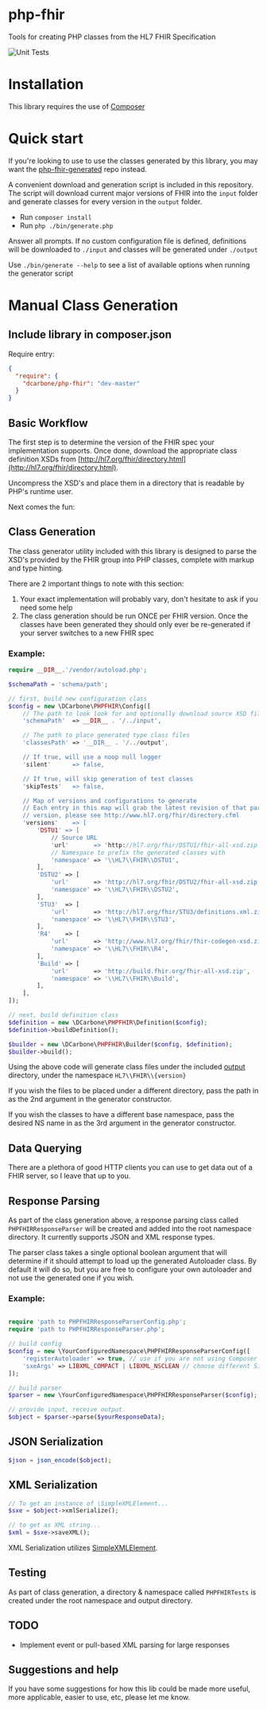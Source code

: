 # php-fhir
Tools for creating PHP classes from the HL7 FHIR Specification

![Unit Tests](https://github.com/dcarbone/php-fhir/actions/workflows/unit-tests/badge.svg)

# Installation

This library requires the use of [Composer](https://getcomposer.org/)

# Quick start

If you're looking to use to use the classes generated by this library, you may want the [php-fhir-generated](https://github.com/dcarbone/php-fhir-generated) repo instead.

A convenient download and generation script is included in this repository. 
The script will download current major versions of FHIR into the `input` folder and 
generate classes for every version in the `output` folder.

* Run `composer install`
* Run `php ./bin/generate.php`

Answer all prompts.  If no custom configuration file is defined, definitions will be downloaded to `./input` and
classes will be generated under `./output`

Use `./bin/generate --help` to see a list of available options when running the generator script

# Manual Class Generation

## Include library in composer.json

Require entry:
```json
{
  "require": {
    "dcarbone/php-fhir": "dev-master"  
  }
}
```

## Basic Workflow

The first step is to determine the version of the FHIR spec your implementation supports.  Once done, download
the appropriate class definition XSDs from [http://hl7.org/fhir/directory.html](http://hl7.org/fhir/directory.html).

Uncompress the XSD's and place them in a directory that is readable by PHP's runtime user.

Next comes the fun:

## Class Generation

The class generator utility included with this library is designed to parse the XSD's provided by the FHIR
group into PHP classes, complete with markup and type hinting.

There are 2 important things to note with this section:

1. Your exact implementation will probably vary, don't hesitate to ask if you need some help
2. The class generation should be run ONCE per FHIR version.  Once the classes
have been generated they should only ever be re-generated if your server switches to a new FHIR spec

### Example:

```php
require __DIR__.'/vendor/autoload.php';

$schemaPath = 'schema/path';

// first, build new configuration class
$config = new \DCarbone\PHPFHIR\Config([
    // The path to look look for and optionally download source XSD files to
    'schemaPath'  => __DIR__ . '/../input',

    // The path to place generated type class files
    'classesPath' => '__DIR__ . '/../output',

    // If true, will use a noop null logger
    'silent'      => false,

    // If true, will skip generation of test classes
    'skipTests'   => false,

    // Map of versions and configurations to generate
    // Each entry in this map will grab the latest revision of that particular version.  If you wish to use a specific
    // version, please see http://www.hl7.org/fhir/directory.cfml
    'versions'    => [
        'DSTU1' => [
            // Source URL
            'url'       => 'http://hl7.org/fhir/DSTU1/fhir-all-xsd.zip',
            // Namespace to prefix the generated classes with
            'namespace' => '\\HL7\\FHIR\\DSTU1',
        ],
        'DSTU2' => [
            'url'       => 'http://hl7.org/fhir/DSTU2/fhir-all-xsd.zip',
            'namespace' => '\\HL7\\FHIR\\DSTU2',
        ],
        'STU3'  => [
            'url'       => 'http://hl7.org/fhir/STU3/definitions.xml.zip',
            'namespace' => '\\HL7\\FHIR\\STU3',
        ],
        'R4'    => [
            'url'       => 'http://www.hl7.org/fhir/fhir-codegen-xsd.zip',
            'namespace' => '\\HL7\\FHIR\\R4',
        ],
        'Build' => [
            'url'       => 'http://build.fhir.org/fhir-all-xsd.zip',
            'namespace' => '\\HL7\\FHIR\\Build',
        ],
    ],
]);

// next, build definition class
$definition = new \DCarbone\PHPFHIR\Definition($config);
$definition->buildDefinition();

$builder = new \DCarbone\PHPFHIR\Builder($config, $definition);
$builder->build();
```

Using the above code will generate class files under the included [output](./output) directory, under the namespace
` HL7\\FHIR\\{version} `

If you wish the files to be placed under a different directory, pass the path in as the 2nd argument in the
generator constructor.

If you wish the classes to have a different base namespace, pass the desired NS name in as the 3rd argument in the
generator constructor.

## Data Querying

There are a plethora of good HTTP clients you can use to get data out of a FHIR server, so I leave that up to you.

## Response Parsing

As part of the class generation above, a response parsing class called `PHPFHIRResponseParser` will be created
and added into the root namespace directory.  It currently supports JSON and XML response types.

The parser class takes a single optional boolean argument that will determine if it should
attempt to load up the generated Autoloader class.  By default it will do so, but you are free to configure your
own autoloader and not use the generated one if you wish.

### Example:

```php

require 'path to PHPFHIRResponseParserConfig.php';
require 'path to PHPFHIRResponseParser.php';

// build config
$config = new \YourConfiguredNamespace\PHPFHIRResponseParserConfig([
    'registerAutoloader' => true, // use if you are not using Composer
    'sxeArgs' => LIBXML_COMPACT | LIBXML_NSCLEAN // choose different SimpleXML arguments if you want, ymmv.
]);

// build parser
$parser = new \YourConfiguredNamespace\PHPFHIRResponseParser($config);

// provide input, receive output.
$object = $parser->parse($yourResponseData);

```

## JSON Serialization

```php
$json = json_encode($object);
```

## XML Serialization

```php
// To get an instance of \SimpleXMLElement...
$sxe = $object->xmlSerialize();

// to get as XML string...
$xml = $sxe->saveXML();
```

XML Serialization utilizes [SimpleXMLElement](http://php.net/manual/en/class.simplexmlelement.php).

## Testing

As part of class generation, a directory & namespace called `PHPFHIRTests` is created under the root namespace and
output directory.

## TODO

- Implement event or pull-based XML parsing for large responses

## Suggestions and help

If you have some suggestions for how this lib could be made more useful, more applicable, easier to use, etc, please
let me know.
